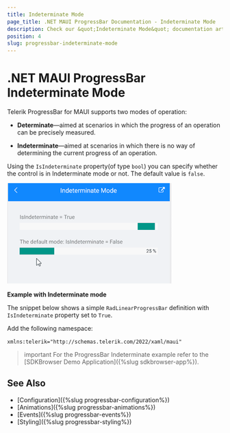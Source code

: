 ```yaml
---
title: Indeterminate Mode
page_title: .NET MAUI ProgressBar Documentation - Indeterminate Mode
description: Check our &quot;Indeterminate Mode&quot; documentation article for Telerik ProgressBar for .NET MAUI control.
position: 4
slug: progressbar-indeterminate-mode
---
```


# .NET MAUI ProgressBar Indeterminate Mode

Telerik ProgressBar for MAUI supports two modes of operation:

* **Determinate**&mdash;aimed at scenarios in which the progress of an operation can be precisely measured.

* **Indeterminate**&mdash;aimed at scenarios in which there is no way of determining the current progress of an operation.

Using the `IsIndeterminate` property(of type `bool`) you can specify whether the control is in Indeterminate mode or not. The default value is `false`.

![ProgressBar Indeterminate support](images/progressbar-indeterminate-mode.gif)

**Example with Indeterminate mode**

The snippet below shows a simple `RadLinearProgressBar` definition with `IsIndeterminate` property set to `True`.

<snippet id='progressbar-indeterminate-mode'/>

Add the following namespace:

```XAML
xmlns:telerik="http://schemas.telerik.com/2022/xaml/maui"
```

>important For the ProgressBar Indeterminate example refer to the [SDKBrowser Demo Application]({%slug sdkbrowser-app%}).

## See Also

- [Configuration]({%slug progressbar-configuration%})
- [Animations]({%slug progressbar-animations%})
- [Events]({%slug progressbar-events%})
- [Styling]({%slug progressbar-styling%})
